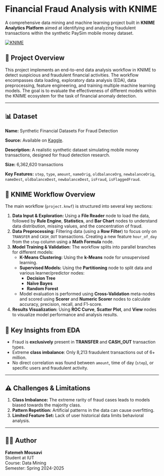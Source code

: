 # Financial Fraud Analysis with KNIME

A comprehensive data mining and machine learning project built in **KNIME Analytics Platform** aimed at identifying and analyzing fraudulent transactions within the synthetic PaySim mobile money dataset.

[![KNIME](https://img.shields.io/badge/Built%20with-KNIME-%230278C0?style=flat&logo=knime)](https://www.knime.com/)

## 📖 Project Overview

This project implements an end-to-end data analysis workflow in KNIME to detect suspicious and fraudulent financial activities. The workflow encompasses data loading, exploratory data analysis (EDA), data preprocessing, feature engineering, and training multiple machine learning models. The goal is to evaluate the effectiveness of different models within the KNIME ecosystem for the task of financial anomaly detection.

---

## 📊 Dataset

**Name:** Synthetic Financial Datasets For Fraud Detection

**Source:** Available on [Kaggle](https://www.kaggle.com/datasets/ealaxi/paysim1).

**Description:** A realistic synthetic dataset simulating mobile money transactions, designed for fraud detection research.

**Size:** 6,362,620 transactions

**Key Features:** `step`, `type`, `amount`, `nameOrig`, `oldbalanceOrg`, `newbalanceOrig`, `nameDest`, `oldbalanceDest`, `newbalanceDest`, `isFraud`, `isFlaggedFraud`.

## 🧩 KNIME Workflow Overview

The main workflow (`project.knwf`) is structured into several key sections:

1.  **Data Input & Exploration:** Using a **File Reader** node to load the data, followed by **Rule Engine**, **Statistics**, and **Bar Chart** nodes to understand data distribution, missing values, and the concentration of fraud.
2.  **Data Preprocessing:** Filtering data (using a **Row Filter**) to focus only on `TRANSFER` and `CASH_OUT` transactions. Creating a new feature `hour_of_day` from the `step` column using a **Math Formula** node.
3.  **Model Training & Validation:** The workflow splits into parallel branches for different models:
    *   **K-Means Clustering:** Using the **k-Means** node for unsupervised learning.
    *   **Supervised Models:** Using the **Partitioning** node to split data and various learner/predictor nodes:
        *   **Decision Tree**
        *   **Naïve Bayes**
        *   **Random Forest**
    *   Model evaluation is performed using **Cross-Validation** meta-nodes and scored using **Scorer** and **Numeric Scorer** nodes to calculate accuracy, precision, recall, and F1-score.
4.  **Results Visualization:** Using **ROC Curve**, **Scatter Plot**, and **View** nodes to visualize model performance and analysis results.

## 🎯 Key Insights from EDA

*   Fraud is **exclusively** present in **TRANSFER** and **CASH_OUT** transaction types.
*   Extreme **class imbalance**: Only 8,213 fraudulent transactions out of 6+ million.
*   No direct correlation was found between `amount`, time of day (`step`), or specific users and fraudulent activity.

---

## ⚠️ Challenges & Limitations

1.  **Class Imbalance:** The extreme rarity of fraud cases leads to models biased towards the majority class.
2.  **Pattern Repetition:** Artificial patterns in the data can cause overfitting.
3.  **Limited Feature Set:** Lack of user historical data limits behavioral analysis.

---

## 🧑‍🎓 Author

**Fatemeh Mousavi**  
Student at IUT  
Course: Data Mining  
Semester: Spring 2024-2025
